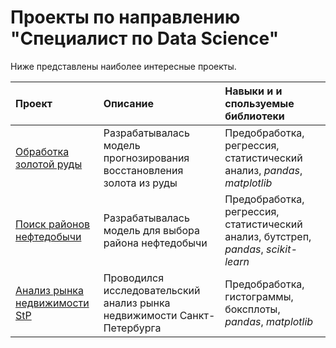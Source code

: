 # Проекты по направлению "Специалист по Data Science"
Ниже представлены наиболее интересные проекты.

| Проект | Описание | Навыки и и спользуемые библиотеки | 
| :---------------------- | :---------------------- | :---------------------- |
| [Обработка золотой руды](aurum) | Разрабатывалась модель прогнозирования восстановления золота из руды| Предобработка, регрессия, статистический анализ, *pandas*, *matplotlib* |
| [Поиск районов нефтедобычи](oil) | Разрабатывалась модель для выбора района нефтедобычи| Предобработка, регрессия, статистический анализ, бутстреп, *pandas*, *scikit-learn*|
| [Анализ рынка недвижимости StP](flat) | Проводился исследовательский анализ рынка недвижимости Санкт-Петербурга| Предобработка, гистограммы, боксплоты, *pandas*, *matplotlib* |

